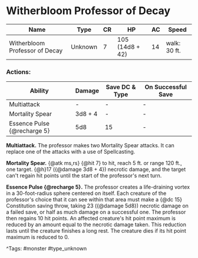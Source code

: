 # Witherbloom Professor of Decay

| Name | Type | CR | HP | AC | Speed |
|------|------|----|----|----|-------|
| Witherbloom Professor of Decay | Unknown | 7 | 105 (14d8 + 42) | 14 | walk: 30 ft. |

### Actions:

| Ability | Damage | Save DC & Type | On Successful Save |
|---------|--------|----------------|--------------------|
| Multiattack | - | - | - |
| Mortality Spear | 3d8 + 4 | - | - |
| Essence Pulse {@recharge 5} | 5d8 | 15 | - |


**Multiattack.** The professor makes two Mortality Spear attacks. It can replace one of the attacks with a use of Spellcasting.

**Mortality Spear.** {@atk ms,rs} {@hit 7} to hit, reach 5 ft. or range 120 ft., one target. {@h}17 ({@damage 3d8 + 4}) necrotic damage, and the target can't regain hit points until the start of the professor's next turn.

**Essence Pulse {@recharge 5}.** The professor creates a life-draining vortex in a 30-foot-radius sphere centered on itself. Each creature of the professor's choice that it can see within that area must make a {@dc 15} Constitution saving throw, taking 23 ({@damage 5d8}) necrotic damage on a failed save, or half as much damage on a successful one. The professor then regains 10 hit points. An affected creature's hit point maximum is reduced by an amount equal to the necrotic damage taken. This reduction lasts until the creature finishes a long rest. The creature dies if its hit point maximum is reduced to 0.

^Tags: #monster #type_unknown
